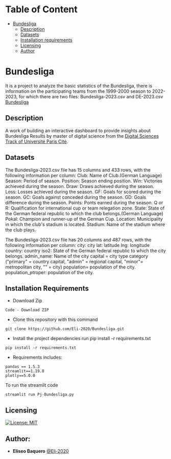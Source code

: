 Table of Content
=====================
*  [Bundesliga](#Bundesliga)
   * [Description](#Description)
   * [Datasets](#Datasets)
   * [Installation requirements](#Installation-requirements)
   * [Licensing](#Licensing)
   * [Author](#Author)
    
# Bundesliga
It is a project to analyze the basic statistics of the Bundesliga, there is information on the participating teams from the 1999-2000 season to 2022-2023, for which there are two files: Bundesliga-2023.csv and DE-2023.csv [Bundesliga](https://www.bundesliga.com/en/bundesliga)

## Description 
A work of building an interactive dashboard to provide insights about Bundesliga Results by master of digital science from the [Digital Sciences Track of Université Paris Cité](https://u-paris.fr/en/master-aire-digital-sciences/). 

## Datasets
The Bundesliga-2023.csv file has 15 columns and 433 rows, with the following information per column:
Club: Name of Club.(German Language)
Season: Period of season.
Position: Season ending position.
Win: Victories achieved during the season.
Draw: Draws achieved during the season.
Loss: Losses achieved during the season.
GF: Goals for scored during the season.
GC: Goals against conceded during the season.
GD: Goals difference during the season.
Points: Ponts earned during the season.
Q or R: Qualification for international cup or team relegation zone.
State: State of the German federal republic to which the club belongs.(German Language)
Pokal: Champion and runner-up of the German Cup.
Location: Municipality in which the club's stadium is located.
Stadium: Name of the stadium where the club plays.

The Bundesliga-2023.csv file has 20 columns and 487 rows, with the following information per column:
city: city 
lat: latitude
lng: longitude 
country: country 
iso2: State of the German federal republic to which the city belongs.
admin_name: Name of the city 
capital = city type category ("primary" = country capital, "admin" = regional capital, "minor"= metropolitan city, "" = city) 
population= population of the city. 
population_ptroper: population of the city.

## Installation Requirements
- Download Zip
```
Code - Download ZIP
```

- Clone this repository with this command
```
git clone https://github.com/Eli-2020/Bundesliga.git
```
- Install the project dependencies run pip install -r requirements.txt
```
pip install -r requirements.txt
```
- Requirements includes:
```
pandas == 1.5.3
streamlit==1.19.0
plotly==5.0.0
```
To run the streamlit code
```
streamlit run Pj-Bundesliga.py
```
## Licensing
[![License: MIT](https://img.shields.io/badge/License-MIT-yellow.svg)](https://opensource.org/licenses/MIT)

## Author:
* **Eliseo Baquero** [@Eli-2020](https://github.com/Eli-2020)
